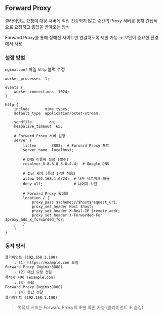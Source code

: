 ## Forward Proxy 

클라이언트 요청이 대상 서버에 직접 전송되지 않고 중간의 Proxy 서버를 통해 간접적으로 요청하고 응답을 받아오는 방식

Forward Proxy를 통해 정해진 사이트만 연결하도록 제한 가능 → 보안이 중요한 환경에서 사용

### 설정 방법

`nginx.conf` 파일 `http` 블럭 수정

```nginx
worker_processes  1;

events {
    worker_connections  1024;
}

http {
    include       mime.types;
    default_type  application/octet-stream;

    sendfile        on;
    keepalive_timeout  65;

    # Forward Proxy 서버 설정
    server {
        listen       8888;  # Forward Proxy 포트
        server_name  localhost;

        # DNS 리졸버 설정 (필수)
        resolver 8.8.8.8 8.8.4.4;  # Google DNS

        # 접근 제어 (특정 IP만 허용)
        allow 192.168.1.0/24;  # 내부 네트워크 허용
        deny all;              # 나머지 차단
        
        # Forward Proxy 활성화
        location / {
            proxy_pass $scheme://$host$request_uri;
            proxy_set_header Host $host;
            proxy_set_header X-Real-IP $remote_addr;
            proxy_set_header X-Forwarded-For $proxy_add_x_forwarded_for;
        }
    }
}
```

### 동작 방식

```
클라이언트 (192.168.1.100)
    ↓ (1) https://example.com 요청
Forward Proxy (Nginx:8888)
    ↓ (2) 대신 요청 전달
목적지 서버 (example.com)
    ↓ (3) 응답
Forward Proxy (Nginx:8888)
    ↓ (4) 응답 전달
클라이언트 (192.168.1.100)
```

> 목적지 서버는 Forward Proxy의 IP만 확인 가능 (클라이언트 IP 숨김)